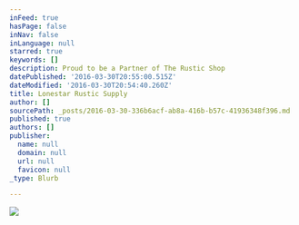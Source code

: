 ```yaml
---
inFeed: true
hasPage: false
inNav: false
inLanguage: null
starred: true
keywords: []
description: Proud to be a Partner of The Rustic Shop
datePublished: '2016-03-30T20:55:00.515Z'
dateModified: '2016-03-30T20:54:40.260Z'
title: Lonestar Rustic Supply
author: []
sourcePath: _posts/2016-03-30-336b6acf-ab8a-416b-b57c-41936348f396.md
published: true
authors: []
publisher:
  name: null
  domain: null
  url: null
  favicon: null
_type: Blurb

---
```

![](https://the-grid-user-content.s3-us-west-2.amazonaws.com/8d5c981f-39ef-473e-84fe-64ca6ccea60f.jpg)